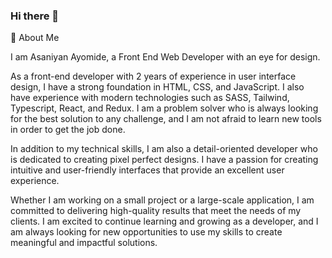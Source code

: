 ### Hi there 👋

<!--
**ASANIYAN/ASANIYAN** is a ✨ _special_ ✨ repository because its `README.md` (this file) appears on your GitHub profile.

Here are some ideas to get you started:

- 🔭 I’m currently working on ...
- 🌱 I’m currently learning ...
- 👯 I’m looking to collaborate on ...
- 🤔 I’m looking for help with ...
- 💬 Ask me about ...
- 📫 How to reach me: ...
- 😄 Pronouns: ...
- ⚡ Fun fact: ...
-->
🚀 About Me

I am Asaniyan Ayomide, a Front End Web Developer with an eye for design.

As a front-end developer with 2 years of experience in user interface design, I have a strong foundation in HTML, CSS, and JavaScript. I also have experience with modern technologies such as SASS, Tailwind, Typescript, React, and Redux. I am a problem solver who is always looking for the best solution to any challenge, and I am not afraid to learn new tools in order to get the job done.

In addition to my technical skills, I am also a detail-oriented developer who is dedicated to creating pixel perfect designs. I have a passion for creating intuitive and user-friendly interfaces that provide an excellent user experience.

Whether I am working on a small project or a large-scale application, I am committed to delivering high-quality results that meet the needs of my clients. I am excited to continue learning and growing as a developer, and I am always looking for new opportunities to use my skills to create meaningful and impactful solutions.




